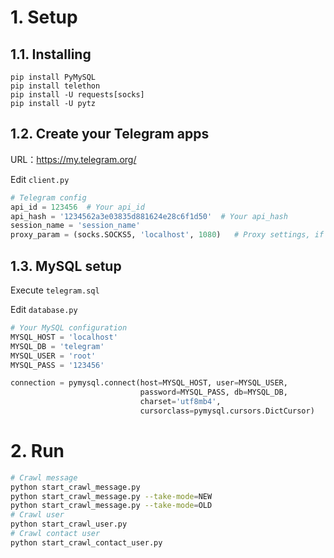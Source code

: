 

# 1. Setup

## 1.1. Installing

```
pip install PyMySQL
pip install telethon
pip install -U requests[socks]
pip install -U pytz
```

## 1.2. Create your Telegram apps

URL：https://my.telegram.org/

Edit `client.py`
```python
# Telegram config
api_id = 123456  # Your api_id
api_hash = '1234562a3e03835d881624e28c6f1d50'  # Your api_hash
session_name = 'session_name'
proxy_param = (socks.SOCKS5, 'localhost', 1080)   # Proxy settings, if you need
```

## 1.3. MySQL setup

Execute `telegram.sql`

Edit `database.py`
```python
# Your MySQL configuration
MYSQL_HOST = 'localhost'
MYSQL_DB = 'telegram'
MYSQL_USER = 'root'
MYSQL_PASS = '123456'

connection = pymysql.connect(host=MYSQL_HOST, user=MYSQL_USER,
                             password=MYSQL_PASS, db=MYSQL_DB,
                             charset='utf8mb4',
                             cursorclass=pymysql.cursors.DictCursor)
```

# 2. Run

```bash
# Crawl message
python start_crawl_message.py
python start_crawl_message.py --take-mode=NEW
python start_crawl_message.py --take-mode=OLD
# Crawl user
python start_crawl_user.py
# Crawl contact user
python start_crawl_contact_user.py
```